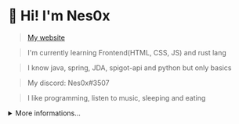 # 👋 Hi! I'm Nes0x

> [My website](https://nesox.cf)

> I'm currently learning Frontend(HTML, CSS, JS) and rust lang

> I know java, spring, JDA, spigot-api and python but only basics

> My discord: Nes0x#3507

> I like programming, listen to music, sleeping and eating


<details>
  <summary>More informations...</summary>


  ## Views on profile

  <img src="https://profile-counter.glitch.me/Nes0x/count.svg" alt="Nes0x"/>

  

  ## Stats of programming. 
  
  <a href="https://wakatime.com"><img src="https://wakatime.com/share/@4623e552-ebbf-4682-81e6-393a2b916c21/148ae338-06ef-4d82-85d1-cec18b25a335.png" /></a>
  
  <a href="https://wakatime.com"><img src="https://wakatime.com/share/@4623e552-ebbf-4682-81e6-393a2b916c21/ce6b6aa3-f79e-4c3e-b8ec-85c9a93edb77.png" /></a>
  
  <a href="https://wakatime.com"><img src="https://wakatime.com/share/@4623e552-ebbf-4682-81e6-393a2b916c21/3726842f-ed5e-45ff-9a47-1d4c1cd028fb.png" /></a>
  
  

  ## My most used languages.

  ![Top Language](https://github-readme-stats.vercel.app/api/top-langs/?username=Nes0x)
  
   

  ## My hardware.

  ![Graphic Card](https://img.shields.io/badge/NVIDIA-GTX_1050-76900?logo=nvidia&logoColor=green)

  ![Cpu](https://img.shields.io/badge/AMD-Ryzen_5_1400-ED1C24?logo=amd&logoColor=orange)
  
  
  ## My tools, languages and everything.

  ![IntellijIdea](https://img.shields.io/badge/JetBrains-IntelliJ_IDEA-3376AB?logo=IntelliJIDEA&logoColor=black) - IDE for Java
  
  ![WebStorm](https://img.shields.io/badge/JetBrains-WebStorm-3376AB?logo=webstorm&logoColor=black) - IDE for frontend

  ![VisualStudioCode](https://img.shields.io/badge/Microsoft-Visual_Studio_Code-3376AB?logo=VisualStudioCode&logoColor=lightblue) - for Python or frontend but rarely. 
  
  ![Python](https://img.shields.io/badge/Python-3376AB?logo=python&logoColor=lightblue) - best language

  ![Java](https://img.shields.io/badge/Java-3376AB?logo=java&logoColor=orange) - my favorite language

  ![Spring](https://img.shields.io/badge/Spring-3376AB?logo=spring&logoColor=green) - framework for backend

  ![HTML](https://img.shields.io/badge/HTML-3376AB?logo=HTML5&logoColor=orange) - head body

  ![CSS](https://img.shields.io/badge/CSS-3376AB?logo=CSS3&logoColor=lightblue) - colors

  ![JS](https://img.shields.io/badge/JavaScript-3376AB?logo=JavaScript&logoColor=yellow) - animations

  ![StackOverflow](https://img.shields.io/badge/Stack_Overflow-3376AB?logo=stack-overflow&logoColor=orange) - best site forever 

  ![Trello](https://img.shields.io/badge/Trello-3376AB?logo=Trello&logoColor=lightblue) - for project management

  ![Git](https://img.shields.io/badge/Git-3376AB?logo=Git&logoColor=orange) - version control 

  
  ## Socials.
  ![YouTube](https://img.shields.io/badge/Youtube-ED1C24?logo=youtube&logoColor=white) - [click](https://m.youtube.com/channel/UC6ytYclQPwHrzagzTBfZjUQ)
</details> 
